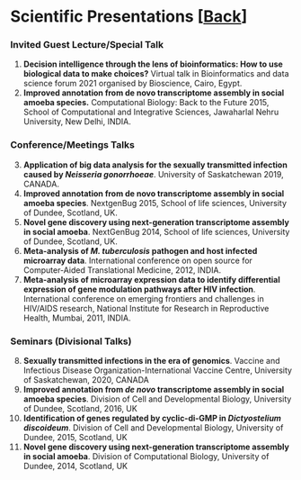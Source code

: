 # Scientific Presentations [[Back](../index.md)]

### Invited Guest Lecture/Special Talk

1. **Decision intelligence through the lens of bioinformatics: How to use biological data to make choices?** Virtual talk in Bioinformatics and data science forum 2021 organised by Bioscience, Cairo, Egypt.  
2. **Improved annotation from de novo transcriptome assembly in social amoeba species.** Computational Biology: Back to the Future 2015, School of Computational and Integrative Sciences, Jawaharlal Nehru University, New Delhi, INDIA.


### Conference/Meetings Talks

3. **Application of big data analysis for the sexually transmitted infection caused by *Neisseria gonorrhoeae***. University of Saskatchewan 2019, CANADA. 
4. **Improved annotation from de novo transcriptome assembly in social amoeba species**. NextgenBug 2015, School of life sciences, University of Dundee, Scotland, UK.
5. **Novel gene discovery using next-generation transcriptome assembly in social amoeba**. NextGenBug 2014, School of life sciences, University of Dundee, Scotland, UK.
6. **Meta-analysis of *M. tuberculosis* pathogen and host infected microarray data**. International conference on open source for Computer-Aided Translational Medicine, 2012, INDIA.
7. **Meta-analysis of microarray expression data to identify differential expression of gene modulation pathways after HIV infection**. International  conference on emerging frontiers and challenges in HIV/AIDS research, National Institute for Research in Reproductive Health, Mumbai, 2011, INDIA.

### Seminars (Divisional Talks)

8. **Sexually transmitted infections in the era of genomics**. Vaccine and Infectious Disease Organization-International Vaccine Centre, University of Saskatchewan, 2020, CANADA	
9. **Improved annotation from *de novo* transcriptome assembly in social amoeba species**. Division of Cell and Developmental Biology, University of Dundee, Scotland, 2016, UK
10. **Identification of genes regulated by cyclic-di-GMP in *Dictyostelium discoideum***. Division of Cell and Developmental Biology, University of Dundee, 2015, Scotland, UK
11. **Novel gene discovery using next-generation transcriptome assembly in social amoeba**. Division of Computational Biology, University of Dundee, 2014, Scotland, UK

